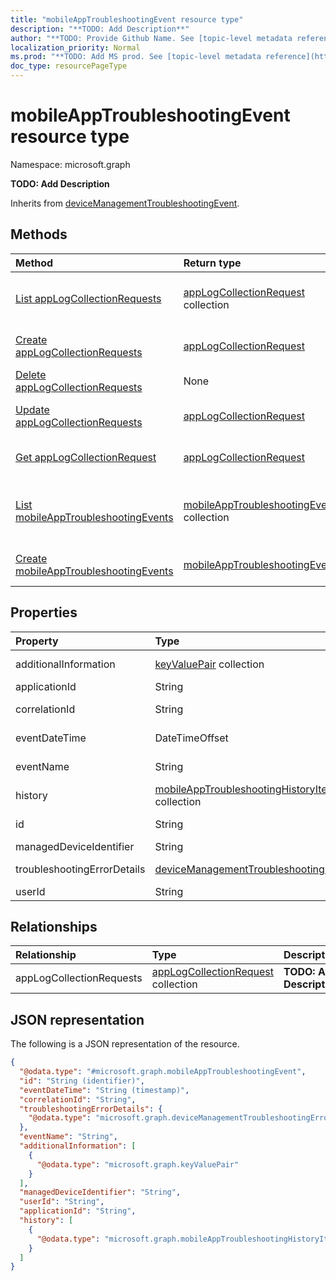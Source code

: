 ```yaml
---
title: "mobileAppTroubleshootingEvent resource type"
description: "**TODO: Add Description**"
author: "**TODO: Provide Github Name. See [topic-level metadata reference](https://msgo.azurewebsites.net/add/document/guidelines/metadata.html#topic-level-metadata)**"
localization_priority: Normal
ms.prod: "**TODO: Add MS prod. See [topic-level metadata reference](https://msgo.azurewebsites.net/add/document/guidelines/metadata.html#topic-level-metadata)**"
doc_type: resourcePageType
---
```


# mobileAppTroubleshootingEvent resource type


Namespace: microsoft.graph

**TODO: Add Description**


Inherits from [deviceManagementTroubleshootingEvent](../resources/devicemanagementtroubleshootingevent.md).

## Methods
|Method|Return type|Description|
|:---|:---|:---|
|[List appLogCollectionRequests](../api/mobileapptroubleshootingevent-list-applogcollectionrequests.md)|[appLogCollectionRequest](../resources/applogcollectionrequest.md) collection|Get the appLogCollectionRequests from the appLogCollectionRequests navigation property.|
|[Create appLogCollectionRequests](../api/mobileapptroubleshootingevent-post-applogcollectionrequests.md)|[appLogCollectionRequest](../resources/applogcollectionrequest.md)|Create a new appLogCollectionRequests object.|
|[Delete appLogCollectionRequests](../api/mobileapptroubleshootingevent-delete-applogcollectionrequests.md)|None|Delete an [appLogCollectionRequest](../resources/applogcollectionrequest.md) object.|
|[Update appLogCollectionRequests](../api/mobileapptroubleshootingevent-update-applogcollectionrequests.md)|[appLogCollectionRequest](../resources/applogcollectionrequest.md)|Update the properties of an appLogCollectionRequests object.|
|[Get appLogCollectionRequest](../api/applogcollectionrequest-get.md)|[appLogCollectionRequest](../resources/applogcollectionrequest.md)|Read the properties and relationships of an [appLogCollectionRequest](../resources/applogcollectionrequest.md) object.|
|[List mobileAppTroubleshootingEvents](../api/user-list-mobileapptroubleshootingevents.md)|[mobileAppTroubleshootingEvent](../resources/mobileapptroubleshootingevent.md) collection|Get the mobileAppTroubleshootingEvents from the mobileAppTroubleshootingEvents navigation property.|
|[Create mobileAppTroubleshootingEvents](../api/user-post-mobileapptroubleshootingevents.md)|[mobileAppTroubleshootingEvent](../resources/mobileapptroubleshootingevent.md)|Create a new mobileAppTroubleshootingEvents object.|

## Properties
|Property|Type|Description|
|:---|:---|:---|
|additionalInformation|[keyValuePair](../resources/keyvaluepair.md) collection|**TODO: Add Description** Inherited from [deviceManagementTroubleshootingEvent](../resources/devicemanagementtroubleshootingevent.md)|
|applicationId|String|**TODO: Add Description**|
|correlationId|String|**TODO: Add Description** Inherited from [deviceManagementTroubleshootingEvent](../resources/devicemanagementtroubleshootingevent.md)|
|eventDateTime|DateTimeOffset|**TODO: Add Description** Inherited from [deviceManagementTroubleshootingEvent](../resources/devicemanagementtroubleshootingevent.md)|
|eventName|String|**TODO: Add Description** Inherited from [deviceManagementTroubleshootingEvent](../resources/devicemanagementtroubleshootingevent.md)|
|history|[mobileAppTroubleshootingHistoryItem](../resources/mobileapptroubleshootinghistoryitem.md) collection|**TODO: Add Description**|
|id|String|**TODO: Add Description** Inherited from [entity](../resources/entity.md)|
|managedDeviceIdentifier|String|**TODO: Add Description**|
|troubleshootingErrorDetails|[deviceManagementTroubleshootingErrorDetails](../resources/devicemanagementtroubleshootingerrordetails.md)|**TODO: Add Description** Inherited from [deviceManagementTroubleshootingEvent](../resources/devicemanagementtroubleshootingevent.md)|
|userId|String|**TODO: Add Description**|

## Relationships
|Relationship|Type|Description|
|:---|:---|:---|
|appLogCollectionRequests|[appLogCollectionRequest](../resources/applogcollectionrequest.md) collection|**TODO: Add Description**|

## JSON representation
The following is a JSON representation of the resource.
<!-- {
  "blockType": "resource",
  "keyProperty": "id",
  "@odata.type": "microsoft.graph.mobileAppTroubleshootingEvent",
  "baseType": "microsoft.graph.deviceManagementTroubleshootingEvent",
  "openType": false
}
-->
``` json
{
  "@odata.type": "#microsoft.graph.mobileAppTroubleshootingEvent",
  "id": "String (identifier)",
  "eventDateTime": "String (timestamp)",
  "correlationId": "String",
  "troubleshootingErrorDetails": {
    "@odata.type": "microsoft.graph.deviceManagementTroubleshootingErrorDetails"
  },
  "eventName": "String",
  "additionalInformation": [
    {
      "@odata.type": "microsoft.graph.keyValuePair"
    }
  ],
  "managedDeviceIdentifier": "String",
  "userId": "String",
  "applicationId": "String",
  "history": [
    {
      "@odata.type": "microsoft.graph.mobileAppTroubleshootingHistoryItem"
    }
  ]
}
```

